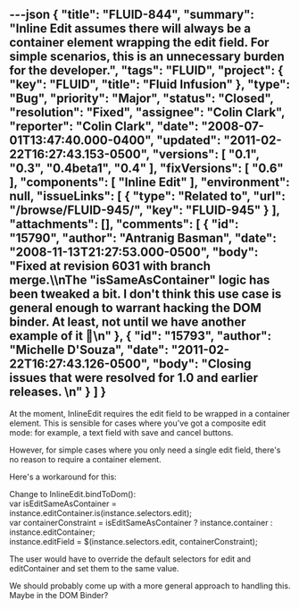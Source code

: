 ---json
{
  "title": "FLUID-844",
  "summary": "Inline Edit assumes there will always be a container element wrapping the edit field. For simple scenarios, this is an unnecessary burden for the developer.",
  "tags": "FLUID",
  "project": {
    "key": "FLUID",
    "title": "Fluid Infusion"
  },
  "type": "Bug",
  "priority": "Major",
  "status": "Closed",
  "resolution": "Fixed",
  "assignee": "Colin Clark",
  "reporter": "Colin Clark",
  "date": "2008-07-01T13:47:40.000-0400",
  "updated": "2011-02-22T16:27:43.153-0500",
  "versions": [
    "0.1",
    "0.3",
    "0.4beta1",
    "0.4"
  ],
  "fixVersions": [
    "0.6"
  ],
  "components": [
    "Inline Edit"
  ],
  "environment": null,
  "issueLinks": [
    {
      "type": "Related to",
      "url": "/browse/FLUID-945/",
      "key": "FLUID-945"
    }
  ],
  "attachments": [],
  "comments": [
    {
      "id": "15790",
      "author": "Antranig Basman",
      "date": "2008-11-13T21:27:53.000-0500",
      "body": "Fixed at revision 6031 with  branch merge.\\\nThe \"isSameAsContainer\" logic has been tweaked a bit. I don't think this use case is general enough to warrant hacking the DOM binder. At least, not until we have another example of it 🙂\n"
    },
    {
      "id": "15793",
      "author": "Michelle D'Souza",
      "date": "2011-02-22T16:27:43.126-0500",
      "body": "Closing issues that were resolved for 1.0 and earlier releases.&#x20;\n"
    }
  ]
}
---
At the moment, InlineEdit requires the edit field to be wrapped in a container element. This is sensible for cases where you've got a composite edit mode: for example, a text field with save and cancel buttons.

However, for simple cases where you only need a single edit field, there's no reason to require a container element.

Here's a workaround for this:

Change to InlineEdit.bindToDom():\
var isEditSameAsContainer = instance.editContainer.is(instance.selectors.edit);\
var containerConstraint =  isEditSameAsContainer ? instance.container : instance.editContainer;\
instance.editField =  $(instance.selectors.edit, containerConstraint);

The user would have to override the default selectors for edit and editContainer and set them to the same value.

We should probably come up with a more general approach to handling this. Maybe in the DOM Binder?

        
